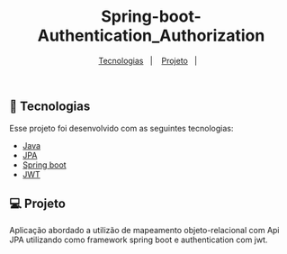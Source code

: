 <h1 align="center">
    Spring-boot-Authentication_Authorization
</h1>

<p align="center">
  <a href="#-tecnologias">Tecnologias</a>&nbsp;&nbsp;&nbsp;|&nbsp;&nbsp;&nbsp;
  <a href="#-projeto">Projeto</a>&nbsp;&nbsp;&nbsp;|&nbsp;&nbsp;&nbsp;
</p>


<br>


## 🚀 Tecnologias

Esse projeto foi desenvolvido com as seguintes tecnologias:

- [Java](https://www.java.com/pt-BR/)
- [JPA](https://nextjs.org/https://spring.io/projects/spring-data-jpa)
- [Spring boot](https://spring.io/projects/spring-boot)
- [JWT](https://jwt.io/)

## 💻 Projeto

Aplicação abordado a utilizão de mapeamento objeto-relacional com Api JPA utilizando como framework spring boot e authentication com jwt.






